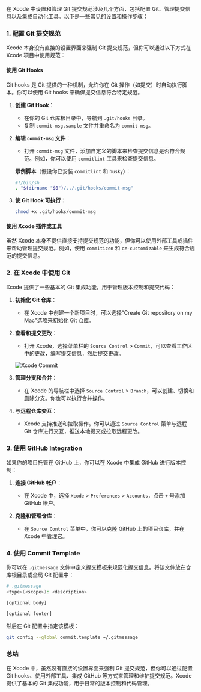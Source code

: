 在 Xcode 中设置和管理 Git 提交规范涉及几个方面，包括配置 Git、管理提交信息以及集成自动化工具。以下是一些常见的设置和操作步骤：

### 1. **配置 Git 提交规范**

Xcode 本身没有直接的设置界面来强制 Git 提交规范，但你可以通过以下方式在 Xcode 项目中使用规范：

#### 使用 Git Hooks

Git hooks 是 Git 提供的一种机制，允许你在 Git 操作（如提交）时自动执行脚本。你可以使用 Git hooks 来确保提交信息符合特定规范。

1. **创建 Git Hook**：
   - 在你的 Git 仓库根目录中，导航到 `.git/hooks` 目录。
   - 复制 `commit-msg.sample` 文件并重命名为 `commit-msg`。

2. **编辑 `commit-msg` 文件**：
   - 打开 `commit-msg` 文件，添加自定义的脚本来检查提交信息是否符合规范。例如，你可以使用 `commitlint` 工具来检查提交信息。

   **示例脚本**（假设你已安装 `commitlint` 和 `husky`）：
   ```bash
   #!/bin/sh
   . "$(dirname "$0")/../.git/hooks/commit-msg"
   ```

3. **使 Git Hook 可执行**：
   ```bash
   chmod +x .git/hooks/commit-msg
   ```

#### 使用 Xcode 插件或工具

虽然 Xcode 本身不提供直接支持提交规范的功能，但你可以使用外部工具或插件来帮助管理提交规范。例如，使用 `commitizen` 和 `cz-customizable` 来生成符合规范的提交信息。

### 2. **在 Xcode 中使用 Git**

Xcode 提供了一些基本的 Git 集成功能，用于管理版本控制和提交代码：

1. **初始化 Git 仓库**：
   - 在 Xcode 中创建一个新项目时，可以选择“Create Git repository on my Mac”选项来初始化 Git 仓库。

2. **查看和提交更改**：
   - 打开 Xcode，选择菜单栏的 `Source Control` > `Commit`，可以查看工作区中的更改，编写提交信息，然后提交更改。
   
   ![Xcode Commit](https://developer.apple.com/library/archive/documentation/ToolsLanguages/Conceptual/XcodeUserGuide/Art/source_control_commit_2x.png)

3. **管理分支和合并**：
   - 在 Xcode 的导航栏中选择 `Source Control` > `Branch`，可以创建、切换和删除分支。你也可以执行合并操作。

4. **与远程仓库交互**：
   - Xcode 支持推送和拉取操作。你可以通过 `Source Control` 菜单与远程 Git 仓库进行交互，推送本地提交或拉取远程更改。

### 3. **使用 GitHub Integration**

如果你的项目托管在 GitHub 上，你可以在 Xcode 中集成 GitHub 进行版本控制：

1. **连接 GitHub 帐户**：
   - 在 Xcode 中，选择 `Xcode` > `Preferences` > `Accounts`，点击 `+` 号添加 GitHub 帐户。

2. **克隆和管理仓库**：
   - 在 `Source Control` 菜单中，你可以克隆 GitHub 上的项目仓库，并在 Xcode 中管理它。

### 4. **使用 Commit Template**

你可以在 `.gitmessage` 文件中定义提交模板来规范化提交信息。将该文件放在仓库根目录或全局 Git 配置中：

```bash
# .gitmessage
<type>(<scope>): <description>

[optional body]

[optional footer]
```

然后在 Git 配置中指定该模板：

```bash
git config --global commit.template ~/.gitmessage
```

### 总结

在 Xcode 中，虽然没有直接的设置界面来强制 Git 提交规范，但你可以通过配置 Git hooks、使用外部工具、集成 GitHub 等方式来管理和维护提交规范。Xcode 提供了基本的 Git 集成功能，用于日常的版本控制和代码管理。